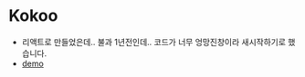 # Kokoo
* 리액트로 만들었은데.. 불과 1년전인데.. 코드가 너무 엉망진창이라 새시작하기로 했습니다.
* [demo](https://www.youtube.com/watch?v=Hj0yWGxVoQQ)

